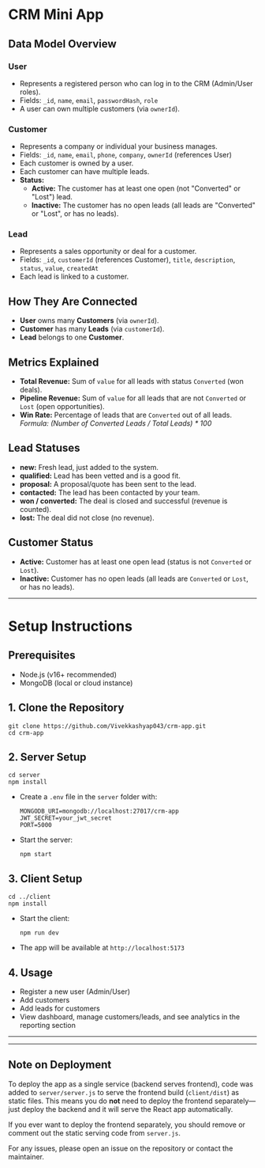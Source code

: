 # CRM Mini App

## Data Model Overview

### User
- Represents a registered person who can log in to the CRM (Admin/User roles).
- Fields: `_id`, `name`, `email`, `passwordHash`, `role`
- A user can own multiple customers (via `ownerId`).

### Customer
- Represents a company or individual your business manages.
- Fields: `_id`, `name`, `email`, `phone`, `company`, `ownerId` (references User)
- Each customer is owned by a user.
- Each customer can have multiple leads.
- **Status:**
  - **Active:** The customer has at least one open (not "Converted" or "Lost") lead.
  - **Inactive:** The customer has no open leads (all leads are "Converted" or "Lost", or has no leads).

### Lead
- Represents a sales opportunity or deal for a customer.
- Fields: `_id`, `customerId` (references Customer), `title`, `description`, `status`, `value`, `createdAt`
- Each lead is linked to a customer.

## How They Are Connected
- **User** owns many **Customers** (via `ownerId`).
- **Customer** has many **Leads** (via `customerId`).
- **Lead** belongs to one **Customer**.

## Metrics Explained
- **Total Revenue:** Sum of `value` for all leads with status `Converted` (won deals).
- **Pipeline Revenue:** Sum of `value` for all leads that are not `Converted` or `Lost` (open opportunities).
- **Win Rate:** Percentage of leads that are `Converted` out of all leads.  
  _Formula: (Number of Converted Leads / Total Leads) * 100_

## Lead Statuses
- **new:** Fresh lead, just added to the system.
- **qualified:** Lead has been vetted and is a good fit.
- **proposal:** A proposal/quote has been sent to the lead.
- **contacted:** The lead has been contacted by your team.
- **won / converted:** The deal is closed and successful (revenue is counted).
- **lost:** The deal did not close (no revenue).

## Customer Status
- **Active:** Customer has at least one open lead (status is not `Converted` or `Lost`).
- **Inactive:** Customer has no open leads (all leads are `Converted` or `Lost`, or has no leads).

---

# Setup Instructions

## Prerequisites
- Node.js (v16+ recommended)
- MongoDB (local or cloud instance)

## 1. Clone the Repository
```
git clone https://github.com/Vivekkashyap043/crm-app.git
cd crm-app
```

## 2. Server Setup
```
cd server
npm install
```
- Create a `.env` file in the `server` folder with:
  ```
  MONGODB_URI=mongodb://localhost:27017/crm-app
  JWT_SECRET=your_jwt_secret
  PORT=5000
  ```
- Start the server:
  ```
  npm start
  ```

## 3. Client Setup
```
cd ../client
npm install
```
- Start the client:
  ```
  npm run dev
  ```
- The app will be available at `http://localhost:5173`

## 4. Usage
- Register a new user (Admin/User)
- Add customers
- Add leads for customers
- View dashboard, manage customers/leads, and see analytics in the reporting section

---


---

## Note on Deployment

To deploy the app as a single service (backend serves frontend), code was added to `server/server.js` to serve the frontend build (`client/dist`) as static files. This means you do **not** need to deploy the frontend separately—just deploy the backend and it will serve the React app automatically.

If you ever want to deploy the frontend separately, you should remove or comment out the static serving code from `server.js`.

For any issues, please open an issue on the repository or contact the maintainer.
